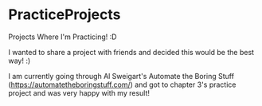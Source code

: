 # PracticeProjects
Projects Where I'm Practicing! :D

I wanted to share a project with friends and decided this would be the best way! :)

I am currently going through Al Sweigart's Automate the Boring Stuff (https://automatetheboringstuff.com/) and got to chapter 3's practice project and was very happy with my result!
